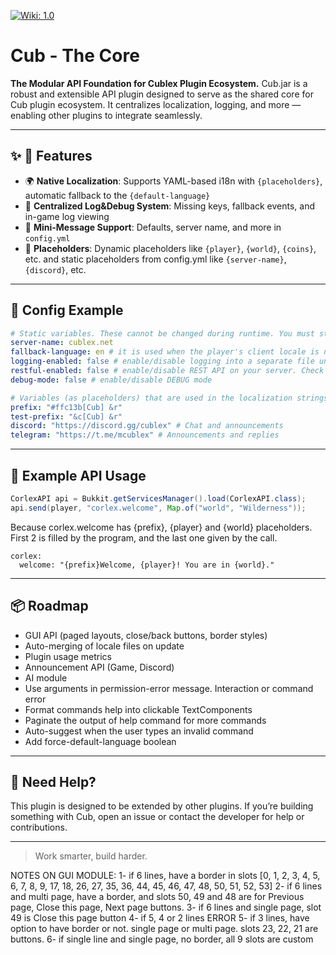 [![Wiki: 1.0](https://img.shields.io/badge/Wiki-Cublex_Labs-blue.svg)]([https://creativecommons.org/licenses/by/4.0/](https://labs.cublex.net/docs/category/common-in-all-plugins))
# Cub - The Core

**The Modular API Foundation for Cublex Plugin Ecosystem.**
Cub.jar is a robust and extensible API plugin designed to serve as the shared core for Cub plugin ecosystem. It centralizes localization, logging, and more — enabling other plugins to integrate seamlessly.

---

## ✨ 🧪 Features

- 🌍 **Native Localization**: Supports YAML-based i18n with `{placeholders}`, automatic fallback to the `{default-language}`
- 🧾 **Centralized Log&Debug System**: Missing keys, fallback events, and in-game log viewing
- 🧱 **Mini-Message Support**: Defaults, server name, and more in `config.yml`
- 📌 **Placeholders**: Dynamic placeholders like `{player}`, `{world}`, `{coins}`, etc. and static placeholders from config.yml like `{server-name}`, `{discord}`, etc.

---

## 🔧 Config Example

```yaml
# Static variables. These cannot be changed during runtime. You must stop the server to make changes here
server-name: cublex.net
fallback-language: en # it is used when the player's client locale is not supported
logging-enabled: false # enable/disable logging into a separate file under /plugins/Corlex folder (universal)
restful-enabled: false # enable/disable REST API on your server. Check https://dev.cublex.net/wiki/corlex/rest
debug-mode: false # enable/disable DEBUG mode

# Variables (as placeholders) that are used in the localization strings
prefix: "#ffc13b[Cub] &r"
test-prefix: "&c[Cub] &r"
discord: "https://discord.gg/cublex" # Chat and announcements
telegram: "https://t.me/mcublex" # Announcements and replies
```

---

## 🧪 Example API Usage

```java
CorlexAPI api = Bukkit.getServicesManager().load(CorlexAPI.class);
api.send(player, "corlex.welcome", Map.of("world", "Wilderness"));
```
Because corlex.welcome has {prefix}, {player} and {world} placeholders. First 2 is filled by the program, and the last one given by the call.
```
corlex:
  welcome: "{prefix}Welcome, {player}! You are in {world}."
```
---

## 📦 Roadmap

- GUI API (paged layouts, close/back buttons, border styles)
- Auto-merging of locale files on update
- Plugin usage metrics
- Announcement API (Game, Discord)
- AI module
- Use arguments in permission-error message. Interaction or command error
- Format commands help into clickable TextComponents
- Paginate the output of help command for more commands
- Auto-suggest when the user types an invalid command
- Add force-default-language boolean

---

## 📣 Need Help?

This plugin is designed to be extended by other plugins. If you’re building something with Cub, open an issue or contact the developer for help or contributions.

---

> Work smarter, build harder.

NOTES ON GUI MODULE:
1- if 6 lines, have a border in slots [0, 1, 2, 3, 4, 5, 6, 7, 8, 9, 17, 18, 26, 27, 35, 36, 44, 45, 46, 47, 48, 50, 51, 52, 53]
2- if 6 lines and multi page, have a border, and slots 50, 49 and 48 are for Previous page, Close this page, Next page buttons.
3- if 6 lines and single page, slot 49 is Close this page button
4- if 5, 4 or 2 lines ERROR
5- if 3 lines, have option to have border or not. single page or multi page. slots 23, 22, 21 are buttons.
6- if single line and single page, no border, all 9 slots are custom



